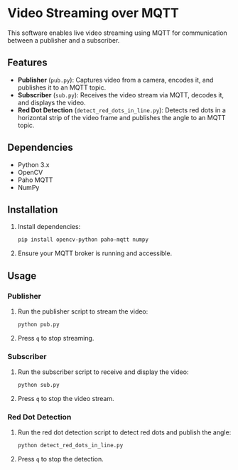 # Video Streaming over MQTT

This software enables live video streaming using MQTT for communication between a publisher and a subscriber.

## Features

- **Publisher** (`pub.py`): Captures video from a camera, encodes it, and publishes it to an MQTT topic.
- **Subscriber** (`sub.py`): Receives the video stream via MQTT, decodes it, and displays the video.
- **Red Dot Detection** (`detect_red_dots_in_line.py`): Detects red dots in a horizontal strip of the video frame and publishes the angle to an MQTT topic.

## Dependencies

- Python 3.x
- OpenCV
- Paho MQTT
- NumPy

## Installation

1. Install dependencies:

   ```bash
   pip install opencv-python paho-mqtt numpy
   ```

2. Ensure your MQTT broker is running and accessible.

## Usage

### Publisher

1. Run the publisher script to stream the video:

   ```bash
   python pub.py
   ```

2. Press `q` to stop streaming.

### Subscriber

1. Run the subscriber script to receive and display the video:

   ```bash
   python sub.py
   ```

2. Press `q` to stop the video stream.

### Red Dot Detection

1. Run the red dot detection script to detect red dots and publish the angle:

   ```bash
   python detect_red_dots_in_line.py
   ```

2. Press `q` to stop the detection.
